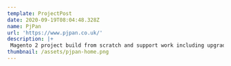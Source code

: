 ```yaml
---
template: ProjectPost
date: 2020-09-19T08:04:48.328Z
name: PjPan
url: 'https://www.pjpan.co.uk/'
description: |+
 Magento 2 project build from scratch and support work including upgrades, custom extension developments, theme install etc. 
thumbnail: /assets/pjpan-home.png
---
```


